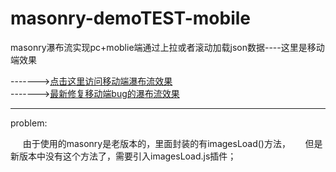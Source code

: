 # masonry-demoTEST-mobile
masonry瀑布流实现pc+moblie端通过上拉或者滚动加载json数据----这里是移动端效果


------->[点击这里访问移动端瀑布流效果](https://fairyly.github.io/masonry-demoTEST-mobile/)  
------->[最新修复移动端bug的瀑布流效果](https://fairyly.github.io/masonry-demoTEST-mobile/update-newmobiledemo/)


---

problem:

      由于使用的masonry是老版本的，里面封装的有imagesLoad()方法，
      但是新版本中没有这个方法了，需要引入imagesLoad.js插件；
